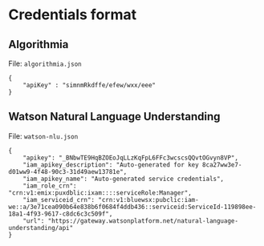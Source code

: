 # Credentials format

## Algorithmia

File: `algorithmia.json`

```
{
    "apiKey" : "simnmRkdffe/efew/wxx/eee"
}
```

## Watson Natural Language Understanding

File: `watson-nlu.json`

```
{
    "apikey": "_BNbwTE9HqBZOEoJqLLzKqFpL6FFc3wcscsQQvtOGvyn8VP",
    "iam_apikey_description": "Auto-generated for key 8ca27ww3e7-d01ww9-4f48-90c3-31d49aew13781e",
    "iam_apikey_name": "Auto-generated service credentials",
    "iam_role_crn": "crn:v1:emix:puxdblic:ixam::::serviceRole:Manager",
    "iam_serviceid_crn": "crn:v1:bluewsx:pubclic:iam-we::a/3e71cea090b64e838b6f0684f4ddb436::serviceid:ServiceId-119898ee-18a1-4f93-9617-c8dc6c3c509f",
    "url": "https://gateway.watsonplatform.net/natural-language-understanding/api"
}

```